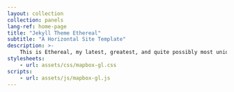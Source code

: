 ```yaml
---
layout: collection
collection: panels
lang-ref: home-page
title: "Jekyll Theme Ethereal"
subtitle: "A Horizontal Site Template"
description: >-
    This is Ethereal, my latest, greatest, and quite possibly most unique template for HTML5 UP.<br/><br/> Since releasing Parallelism 3-4 years ago (!!!), I've been dying to do another side-scrolling template with more in the way of flexibility/customization potential.<br/><br/> The result is this template, Ethereal, which combines a robust side-scrolling framework of my own creation (with various "scroll-assist" features like drag/momentum scrolling, keyboard shortcuts, etc.) with a unique look and feel, a lightbox gallery, tons of customization options, and, of course, full responsiveness. Hope you dig it :)
stylesheets:
    - url: assets/css/mapbox-gl.css
scripts:
    - url: assets/js/mapbox-gl.js
---
```

